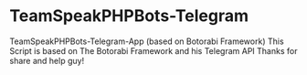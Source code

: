 # TeamSpeakPHPBots-Telegram
TeamSpeakPHPBots-Telegram-App (based on Botorabi Framework)
This Script is based on The Botorabi Framework and his Telegram API
Thanks for share and help guy!
